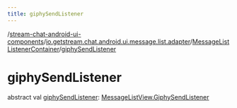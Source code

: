```yaml
---
title: giphySendListener
---
```

/[stream-chat-android-ui-components](../../index.md)/[io.getstream.chat.android.ui.message.list.adapter](../index.md)/[MessageListListenerContainer](index.md)/[giphySendListener](giphySendListener.md)  
  
  
  
# giphySendListener  
abstract val [giphySendListener](giphySendListener.md): [MessageListView.GiphySendListener](../../io.getstream.chat.android.ui.message.list/MessageListView/GiphySendListener/index.md)
